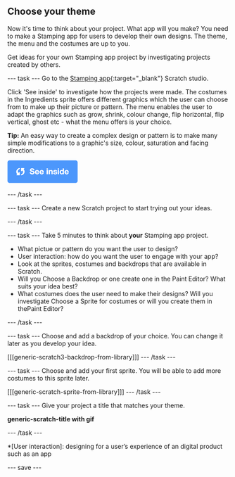 ## Choose your theme
Now it's time to think about your project. What app will you make? You need to make a Stamping app for users to develop their own designs. The theme, the menu and the costumes are up to you.

Get ideas for your own Stamping app project by investigating projects created by others. 

--- task ---
Go to the [Stamping app](https://scratch.mit.edu/studios/27160618){:target="_blank"} Scratch studio.

Click 'See inside' to investigate how the projects were made. The costumes in the Ingredients sprite offers different graphics which the user can choose from to make up their picture or pattern. The menu enables the user to adapt the graphics such as grow, shrink, colour change, flip horizontal, flip vertical, ghost etc - what the menu offers is your choice.

**Tip:** An easy way to create a complex design or pattern is to make many simple modifications to a graphic's size, colour, saturation and facing direction.

![See inside icon](images/see_inside.png)

--- /task ---

--- task ---
Create a new Scratch project to start trying out your ideas.

--- /task ---

--- task ---
Take 5 minutes to think about **your** Stamping app project. 

+ What pictue or pattern do you want the user to design?
+ User interaction: how do you want the user to engage with your app?
+ Look at the sprites, costumes and backdrops that are available in Scratch.
+ Will you Choose a Backdrop or one create one in the Paint Editor? What suits your idea best?
+ What costumes does the user need to make their designs? Will you investigate Choose a Sprite for costumes or will you create them in thePaint Editor?

--- /task ---

--- task ---
Choose and add a backdrop of your choice. You can change it later as you develop your idea. 

[[[generic-scratch3-backdrop-from-library]]]
--- /task ---

--- task ---
Choose and add your first sprite. You will be able to add more costumes to this sprite later.

[[[generic-scratch-sprite-from-library]]]
--- /task ---

--- task ---
Give your project a title that matches your theme. 

**generic-scratch-title with gif**

--- /task ---

*[User interaction]: designing for a user’s experience of an digital product such as an app

--- save ---
